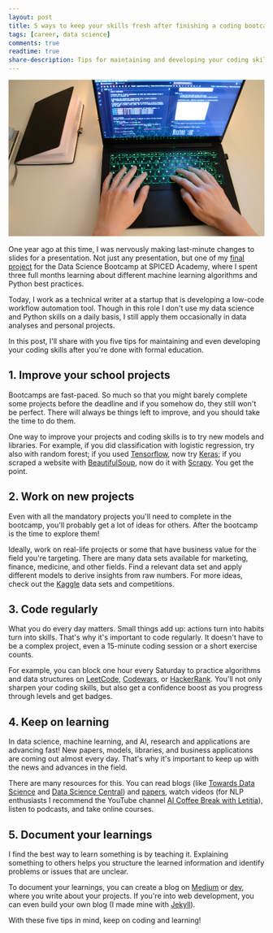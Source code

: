```yaml
---
layout: post
title: 5 ways to keep your skills fresh after finishing a coding bootcamp
tags: [career, data science]
comments: true
readtime: true
share-description: Tips for maintaining and developing your coding skills after you're done with formal education.
---
```


![cover image](../assets/img/RazerGreenKeyboard.JPG)

One year ago at this time, I was nervously making last-minute changes to slides for a presentation. Not just any presentation, but one of my [final project]([https://github.com/lorenanda/speech-emotion-recognition](https://github.com/lorenanda/speech-emotion-recognition)) for the Data Science Bootcamp at SPICED Academy, where I spent three full months learning about different machine learning algorithms and Python best practices.

Today, I work as a technical writer at a startup that is developing a low-code workflow automation tool. Though in this role I don't use my data science and Python skills on a daily basis, I still apply them occasionally in data analyses and personal projects.

In this post, I'll share with you five tips for maintaining and even developing your coding skills after you're done with formal education.

## 1. Improve your school projects

Bootcamps are fast-paced. So much so that you might barely complete some projects before the deadline and if you somehow do, they still won't be perfect. There will always be things left to improve, and you should take the time to do them.

One way to improve your projects and coding skills is to try new models and libraries. For example, if you did classification with logistic regression, try also with random forest; if you used [Tensorflow](https://www.tensorflow.org/), now try [Keras](https://keras.io/); if you scraped a website with [BeautifulSoup](https://beautiful-soup-4.readthedocs.io/en/latest/), now do it with [Scrapy](https://scrapy.org/). You get the point. 

## 2. Work on new projects

Even with all the mandatory projects you'll need to complete in the bootcamp, you'll probably get a  lot of ideas for others. After the bootcamp is the time to explore them!

Ideally, work on real-life projects or some that have business value for the field you're targeting. There are many data sets available for marketing, finance, medicine, and other fields. Find a relevant data set and apply different models to derive insights from raw numbers. For more ideas, check out the [Kaggle](https://www.kaggle.com/) data sets and competitions.

## 3. Code regularly

What you do every day matters. Small things add up: actions turn into habits turn into skills. That's why it's important to code regularly. It doesn't have to be a complex project, even a 15-minute coding session or a short exercise counts. 

For example, you can block one hour every Saturday to practice algorithms and data structures on [LeetCode](https://leetcode.com/), [Codewars](https://www.codewars.com/), or [HackerRank](https://www.hackerrank.com/). You'll not only sharpen your coding skills, but also get a confidence boost as you progress through levels and get badges.

## 4. Keep on learning

In data science, machine learning, and AI, research and applications are advancing fast! New papers, models, libraries, and business applications are coming out almost every day. That's why it's important to keep up with the news and advances in the field.

There are many resources for this. You can read blogs (like [Towards Data Science](https://towardsdatascience.com/?gi=73ee6fa159ba) and [Data Science Central](https://towardsdatascience.com/?gi=73ee6fa159ba)) and [papers](https://arxiv.org/list/stat.ML/recent), watch videos (for NLP enthusiasts I recommend the YouTube channel [AI Coffee Break with Letitia](https://www.youtube.com/c/AICoffeeBreak)), listen to podcasts, and take online courses.

## 5. Document your learnings

I find the best way to learn something is by teaching it. Explaining something to others helps you structure the learned information and identify problems or issues that are unclear. 

To document your learnings, you can create a blog on [Medium](https://lorenaciutacu.medium.com/) or [dev](http://dev.to/lorena), where you write about your projects. If you're into web development, you can even build your own blog (I made mine with [Jekyll](https://jekyllrb.com/)).

With these five tips in mind, keep on coding and learning!